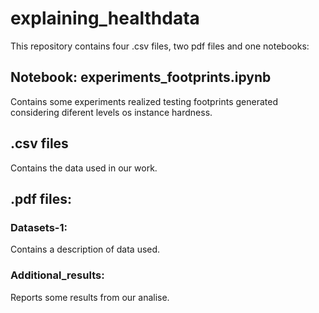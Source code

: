 # explaining_healthdata

This repository contains four .csv files, two pdf files and one notebooks:

## Notebook: experiments_footprints.ipynb

Contains some experiments realized testing footprints generated considering diferent levels os instance hardness.

## .csv files
Contains the data used in our work. 

## .pdf files: 

### Datasets-1: 
Contains a description of data used. 

### Additional_results: 
Reports some results from our analise. 


